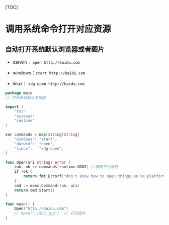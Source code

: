 [TOC]

# 调用系统命令打开对应资源

## 自动打开系统默认浏览器或者图片

- darwin： `open http://baidu.com`

- windows：`start http://baidu.com`
- linux： `xdg-open http://baidu.com`



```go
package main
// 打开系统默认浏览器

import (
    "fmt"
    "os/exec"
    "runtime"
)

var commands = map[string]string{
    "windows": "start",
    "darwin":  "open",
    "linux":   "xdg-open",
}

func Open(uri string) error {
    run, ok := commands[runtime.GOOS] //获取平台信息
    if !ok {
        return fmt.Errorf("don't know how to open things on %s platform", runtime.GOOS)
    }
    cmd := exec.Command(run, uri)
    return cmd.Start()
}

func main() {
    Open("http://baidu.com") 
    // Open("./abc.jpg")  // 打开图片
}
```



